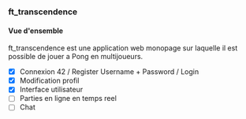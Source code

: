 <!-- cmd + shift + v pour visualizer -->

### ft_transcendence

#### Vue d'ensemble

ft_transcendence est une application web monopage sur laquelle il est possible de jouer a Pong en multijoueurs.

-   [x] Connexion 42 / Register Username + Password / Login
-   [x] Modification profil
-   [x] Interface utilisateur
-   [ ] Parties en ligne en temps reel
-   [ ] Chat
